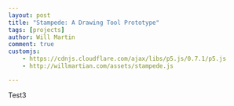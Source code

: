 ```yaml
---
layout: post
title: "Stampede: A Drawing Tool Prototype"
tags: [projects]
author: Will Martin
comment: true
customjs:
    - https://cdnjs.cloudflare.com/ajax/libs/p5.js/0.7.1/p5.js
    - http://willmartian.com/assets/stampede.js

---
```


Test3
<script src="{{ base.url | prepend: site.url }}/assets/stampede.js"></script>
<div id="canvas"></div>